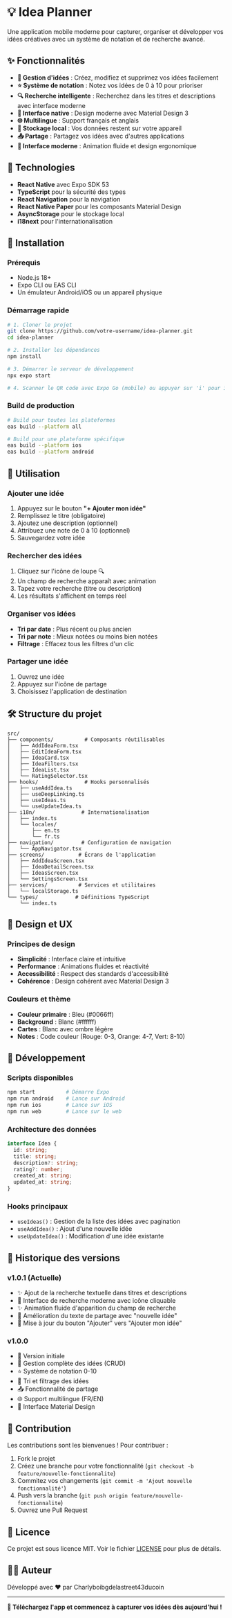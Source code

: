 # 💡 Idea Planner

Une application mobile moderne pour capturer, organiser et développer vos idées créatives avec un système de notation et de recherche avancé.

## ✨ Fonctionnalités

- **💭 Gestion d'idées** : Créez, modifiez et supprimez vos idées facilement
- **⭐ Système de notation** : Notez vos idées de 0 à 10 pour prioriser
- **🔍 Recherche intelligente** : Recherchez dans les titres et descriptions avec interface moderne
- **📱 Interface native** : Design moderne avec Material Design 3
- **🌐 Multilingue** : Support français et anglais
- **💾 Stockage local** : Vos données restent sur votre appareil
- **📤 Partage** : Partagez vos idées avec d'autres applications
- **🎨 Interface moderne** : Animation fluide et design ergonomique

## 🚀 Technologies

- **React Native** avec Expo SDK 53
- **TypeScript** pour la sécurité des types
- **React Navigation** pour la navigation
- **React Native Paper** pour les composants Material Design
- **AsyncStorage** pour le stockage local
- **i18next** pour l'internationalisation

## 📱 Installation

### Prérequis

- Node.js 18+
- Expo CLI ou EAS CLI
- Un émulateur Android/iOS ou un appareil physique

### Démarrage rapide

```bash
# 1. Cloner le projet
git clone https://github.com/votre-username/idea-planner.git
cd idea-planner

# 2. Installer les dépendances
npm install

# 3. Démarrer le serveur de développement
npx expo start

# 4. Scanner le QR code avec Expo Go (mobile) ou appuyer sur 'i' pour iOS / 'a' pour Android
```

### Build de production

```bash
# Build pour toutes les plateformes
eas build --platform all

# Build pour une plateforme spécifique
eas build --platform ios
eas build --platform android
```

## 🎯 Utilisation

### Ajouter une idée

1. Appuyez sur le bouton **"+ Ajouter mon idée"**
2. Remplissez le titre (obligatoire)
3. Ajoutez une description (optionnel)
4. Attribuez une note de 0 à 10 (optionnel)
5. Sauvegardez votre idée

### Rechercher des idées

1. Cliquez sur l'icône de loupe 🔍
2. Un champ de recherche apparaît avec animation
3. Tapez votre recherche (titre ou description)
4. Les résultats s'affichent en temps réel

### Organiser vos idées

- **Tri par date** : Plus récent ou plus ancien
- **Tri par note** : Mieux notées ou moins bien notées
- **Filtrage** : Effacez tous les filtres d'un clic

### Partager une idée

1. Ouvrez une idée
2. Appuyez sur l'icône de partage
3. Choisissez l'application de destination

## 🛠️ Structure du projet

```
src/
├── components/          # Composants réutilisables
│   ├── AddIdeaForm.tsx
│   ├── EditIdeaForm.tsx
│   ├── IdeaCard.tsx
│   ├── IdeaFilters.tsx
│   ├── IdeaList.tsx
│   └── RatingSelector.tsx
├── hooks/               # Hooks personnalisés
│   ├── useAddIdea.ts
│   ├── useDeepLinking.ts
│   ├── useIdeas.ts
│   └── useUpdateIdea.ts
├── i18n/               # Internationalisation
│   ├── index.ts
│   └── locales/
│       ├── en.ts
│       └── fr.ts
├── navigation/         # Configuration de navigation
│   └── AppNavigator.tsx
├── screens/           # Écrans de l'application
│   ├── AddIdeaScreen.tsx
│   ├── IdeaDetailScreen.tsx
│   ├── IdeasScreen.tsx
│   └── SettingsScreen.tsx
├── services/          # Services et utilitaires
│   └── localStorage.ts
└── types/            # Définitions TypeScript
    └── index.ts
```

## 🎨 Design et UX

### Principes de design

- **Simplicité** : Interface claire et intuitive
- **Performance** : Animations fluides et réactivité
- **Accessibilité** : Respect des standards d'accessibilité
- **Cohérence** : Design cohérent avec Material Design 3

### Couleurs et thème

- **Couleur primaire** : Bleu (#0066ff)
- **Background** : Blanc (#ffffff)
- **Cartes** : Blanc avec ombre légère
- **Notes** : Code couleur (Rouge: 0-3, Orange: 4-7, Vert: 8-10)

## 🔧 Développement

### Scripts disponibles

```bash
npm start          # Démarre Expo
npm run android    # Lance sur Android
npm run ios        # Lance sur iOS
npm run web        # Lance sur le web
```

### Architecture des données

```typescript
interface Idea {
  id: string;
  title: string;
  description?: string;
  rating?: number;
  created_at: string;
  updated_at: string;
}
```

### Hooks principaux

- `useIdeas()` : Gestion de la liste des idées avec pagination
- `useAddIdea()` : Ajout d'une nouvelle idée
- `useUpdateIdea()` : Modification d'une idée existante

## 📝 Historique des versions

### v1.0.1 (Actuelle)
- ✨ Ajout de la recherche textuelle dans titres et descriptions
- 🎨 Interface de recherche moderne avec icône cliquable
- ✨ Animation fluide d'apparition du champ de recherche
- 🐛 Amélioration du texte de partage avec "nouvelle idée"
- 🔄 Mise à jour du bouton "Ajouter" vers "Ajouter mon idée"

### v1.0.0
- 🎉 Version initiale
- 💭 Gestion complète des idées (CRUD)
- ⭐ Système de notation 0-10
- 🔄 Tri et filtrage des idées
- 📤 Fonctionnalité de partage
- 🌐 Support multilingue (FR/EN)
- 📱 Interface Material Design

## 🤝 Contribution

Les contributions sont les bienvenues ! Pour contribuer :

1. Fork le projet
2. Créez une branche pour votre fonctionnalité (`git checkout -b feature/nouvelle-fonctionnalite`)
3. Commitez vos changements (`git commit -m 'Ajout nouvelle fonctionnalité'`)
4. Push vers la branche (`git push origin feature/nouvelle-fonctionnalite`)
5. Ouvrez une Pull Request

## 📄 Licence

Ce projet est sous licence MIT. Voir le fichier [LICENSE](LICENSE) pour plus de détails.

## 👨‍💻 Auteur

Développé avec ❤️ par Charlyboibgdelastreet43ducoin

---

**📱 Téléchargez l'app et commencez à capturer vos idées dès aujourd'hui !**